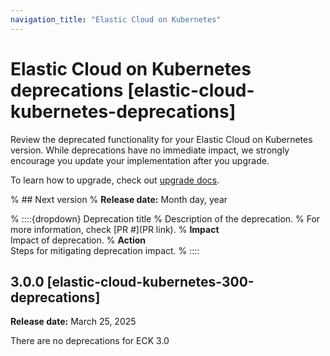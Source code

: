 ```yaml
---
navigation_title: "Elastic Cloud on Kubernetes"
---
```


# Elastic Cloud on Kubernetes deprecations [elastic-cloud-kubernetes-deprecations]

Review the deprecated functionality for your Elastic Cloud on Kubernetes version. While deprecations have no immediate impact, we strongly encourage you update your implementation after you upgrade.

To learn how to upgrade, check out [upgrade docs](docs-content://deploy-manage/upgrade/orchestrator/upgrade-cloud-on-k8s.md).

% ## Next version
% **Release date:** Month day, year

% ::::{dropdown} Deprecation title
% Description of the deprecation.
% For more information, check [PR #](PR link).
% **Impact**<br> Impact of deprecation. 
% **Action**<br> Steps for mitigating deprecation impact.
% ::::

## 3.0.0 [elastic-cloud-kubernetes-300-deprecations]
**Release date:** March 25, 2025

There are no deprecations for ECK 3.0
